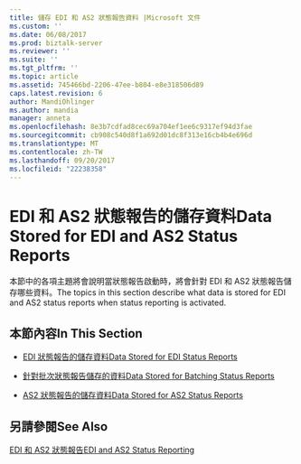 ```yaml
---
title: 儲存 EDI 和 AS2 狀態報告資料 |Microsoft 文件
ms.custom: ''
ms.date: 06/08/2017
ms.prod: biztalk-server
ms.reviewer: ''
ms.suite: ''
ms.tgt_pltfrm: ''
ms.topic: article
ms.assetid: 745466bd-2206-47ee-b804-e8e318506d89
caps.latest.revision: 6
author: MandiOhlinger
ms.author: mandia
manager: anneta
ms.openlocfilehash: 8e3b7cdfad8cec69a704ef1ee6c9317ef94d3fae
ms.sourcegitcommit: cb908c540d8f1a692d01dc8f313e16cb4b4e696d
ms.translationtype: MT
ms.contentlocale: zh-TW
ms.lasthandoff: 09/20/2017
ms.locfileid: "22238358"
---
```

# <a name="data-stored-for-edi-and-as2-status-reports"></a><span data-ttu-id="afc73-102">EDI 和 AS2 狀態報告的儲存資料</span><span class="sxs-lookup"><span data-stu-id="afc73-102">Data Stored for EDI and AS2 Status Reports</span></span>
<span data-ttu-id="afc73-103">本節中的各項主題將會說明當狀態報告啟動時，將會針對 EDI 和 AS2 狀態報告儲存哪些資料。</span><span class="sxs-lookup"><span data-stu-id="afc73-103">The topics in this section describe what data is stored for EDI and AS2 status reports when status reporting is activated.</span></span>  
  
## <a name="in-this-section"></a><span data-ttu-id="afc73-104">本節內容</span><span class="sxs-lookup"><span data-stu-id="afc73-104">In This Section</span></span>  
  
-   [<span data-ttu-id="afc73-105">EDI 狀態報告的儲存資料</span><span class="sxs-lookup"><span data-stu-id="afc73-105">Data Stored for EDI Status Reports</span></span>](../core/data-stored-for-edi-status-reports.md)  
  
-   [<span data-ttu-id="afc73-106">針對批次狀態報告儲存的資料</span><span class="sxs-lookup"><span data-stu-id="afc73-106">Data Stored for Batching Status Reports</span></span>](../core/data-stored-for-batching-status-reports.md)  
  
-   [<span data-ttu-id="afc73-107">AS2 狀態報告的儲存資料</span><span class="sxs-lookup"><span data-stu-id="afc73-107">Data Stored for AS2 Status Reports</span></span>](../core/data-stored-for-as2-status-reports.md)  
  
## <a name="see-also"></a><span data-ttu-id="afc73-108">另請參閱</span><span class="sxs-lookup"><span data-stu-id="afc73-108">See Also</span></span>  
 [<span data-ttu-id="afc73-109">EDI 和 AS2 狀態報告</span><span class="sxs-lookup"><span data-stu-id="afc73-109">EDI and AS2 Status Reporting</span></span>](../core/edi-and-as2-status-reporting.md)